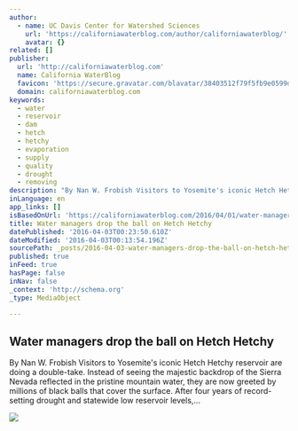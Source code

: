 ```yaml
---
author:
  - name: UC Davis Center for Watershed Sciences
    url: 'https://californiawaterblog.com/author/californiawaterblog/'
    avatar: {}
related: []
publisher:
  url: 'http://californiawaterblog.com'
  name: California WaterBlog
  favicon: 'https://secure.gravatar.com/blavatar/38403512f79f5fb9e0599d190fb150f9?s=16'
  domain: californiawaterblog.com
keywords:
  - water
  - reservoir
  - dam
  - hetch
  - hetchy
  - evaporation
  - supply
  - quality
  - drought
  - removing
description: "By Nan W. Frobish Visitors to Yosemite's iconic Hetch Hetchy reservoir are doing a double-take. Instead of seeing the majestic backdrop of the Sierra Nevada reflected in the pristine mountain water, they are now greeted by millions of black balls that cover the surface. After four years of record-setting drought and statewide low reservoir levels,..."
inLanguage: en
app_links: []
isBasedOnUrl: 'https://californiawaterblog.com/2016/04/01/water-managers-drop-the-ball-on-hetch-hetchy/'
title: Water managers drop the ball on Hetch Hetchy
datePublished: '2016-04-03T00:23:50.610Z'
dateModified: '2016-04-03T00:13:54.196Z'
sourcePath: _posts/2016-04-03-water-managers-drop-the-ball-on-hetch-hetchy.md
published: true
inFeed: true
hasPage: false
inNav: false
_context: 'http://schema.org'
_type: MediaObject

---
```

<article style=""><h1>Water managers drop the ball on Hetch Hetchy</h1><p>By Nan W. Frobish Visitors to Yosemite's iconic Hetch Hetchy reservoir are doing a double-take. Instead of seeing the majestic backdrop of the Sierra Nevada reflected in the pristine mountain water, they are now greeted by millions of black balls that cover the surface. After four years of record-setting drought and statewide low reservoir levels,...</p><img src="https://i1.wp.com/californiawaterblog.files.wordpress.com/2016/04/ivanhoe-resorvoir-62.jpg?fit=440%2C330&amp;ssl=1" /></article>